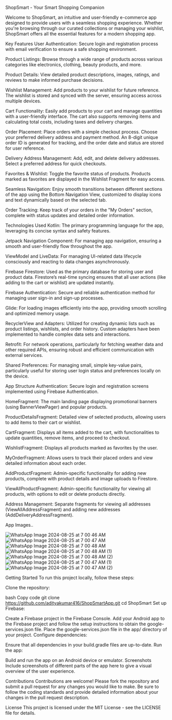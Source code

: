 ShopSmart - Your Smart Shopping Companion

Welcome to ShopSmart, an intuitive and user-friendly e-commerce app designed to provide users with a seamless shopping experience. Whether you're browsing through our curated collections or managing your wishlist, ShopSmart offers all the essential features for a modern shopping app.

Key Features
User Authentication: Secure login and registration process with email verification to ensure a safe shopping environment.

Product Listings: Browse through a wide range of products across various categories like electronics, clothing, beauty products, and more.

Product Details: View detailed product descriptions, images, ratings, and reviews to make informed purchase decisions.

Wishlist Management: Add products to your wishlist for future reference. The wishlist is stored and synced with the server, ensuring access across multiple devices.

Cart Functionality: Easily add products to your cart and manage quantities with a user-friendly interface. The cart also supports removing items and calculating total costs, including taxes and delivery charges.

Order Placement: Place orders with a simple checkout process. Choose your preferred delivery address and payment method. An 8-digit unique order ID is generated for tracking, and the order date and status are stored for user reference.

Delivery Address Management: Add, edit, and delete delivery addresses. Select a preferred address for quick checkouts.

Favorites & Wishlist: Toggle the favorite status of products. Products marked as favorites are displayed in the Wishlist Fragment for easy access.

Seamless Navigation: Enjoy smooth transitions between different sections of the app using the Bottom Navigation View, customized to display icons and text dynamically based on the selected tab.

Order Tracking: Keep track of your orders in the "My Orders" section, complete with status updates and detailed order information.

Technologies Used
Kotlin: The primary programming language for the app, leveraging its concise syntax and safety features.

Jetpack Navigation Component: For managing app navigation, ensuring a smooth and user-friendly flow throughout the app.

ViewModel and LiveData: For managing UI-related data lifecycle consciously and reacting to data changes asynchronously.

Firebase Firestore: Used as the primary database for storing user and product data. Firestore’s real-time syncing ensures that all user actions (like adding to the cart or wishlist) are updated instantly.

Firebase Authentication: Secure and reliable authentication method for managing user sign-in and sign-up processes.

Glide: For loading images efficiently into the app, providing smooth scrolling and optimized memory usage.

RecyclerView and Adapters: Utilized for creating dynamic lists such as product listings, wishlists, and order history. Custom adapters have been implemented to handle complex data sets and interactions.

Retrofit: For network operations, particularly for fetching weather data and other required APIs, ensuring robust and efficient communication with external services.

Shared Preferences: For managing small, simple key-value pairs, particularly useful for storing user login status and preferences locally on the device.

App Structure
Authentication: Secure login and registration screens implemented using Firebase Authentication.

HomeFragment: The main landing page displaying promotional banners (using BannerViewPager) and popular products.

ProductDetailsFragment: Detailed view of selected products, allowing users to add items to their cart or wishlist.

CartFragment: Displays all items added to the cart, with functionalities to update quantities, remove items, and proceed to checkout.

WishlistFragment: Displays all products marked as favorites by the user.

MyOrderFragment: Allows users to track their placed orders and view detailed information about each order.

AddProductFragment: Admin-specific functionality for adding new products, complete with product details and image uploads to Firestore.

ViewAllProductFragment: Admin-specific functionality for viewing all products, with options to edit or delete products directly.

Address Management: Separate fragments for viewing all addresses (ViewAllAddressFragment) and adding new addresses (AddDeliveryAddressFragment).

App Images..

![WhatsApp Image 2024-08-25 at 7 00 46 AM](https://github.com/user-attachments/assets/c6b56045-c736-4189-ad97-6e2a4ed6e58c)
![WhatsApp Image 2024-08-25 at 7 00 47 AM](https://github.com/user-attachments/assets/e4ee9b21-553e-4c7f-a847-a4df9dab9b03)
![WhatsApp Image 2024-08-25 at 7 00 48 AM](https://github.com/user-attachments/assets/84107057-b148-4b62-a842-01a30100461c)
![WhatsApp Image 2024-08-25 at 7 00 48 AM (1)](https://github.com/user-attachments/assets/584231df-c500-4606-aa58-2e5b27699fff)
![WhatsApp Image 2024-08-25 at 7 00 48 AM (2)](https://github.com/user-attachments/assets/ede15d7f-7381-4929-a2c5-be025566a116)
![WhatsApp Image 2024-08-25 at 7 00 47 AM (1)](https://github.com/user-attachments/assets/1718e4b8-ef92-42df-bb40-4dce78f60881)
![WhatsApp Image 2024-08-25 at 7 00 47 AM (2)](https://github.com/user-attachments/assets/5ae1aba2-5801-404d-9056-70dad1fad111)


Getting Started
To run this project locally, follow these steps:

Clone the repository:

bash
Copy code
git clone https://github.com/adityakumar416/ShopSmartApp.git
cd ShopSmart
Set up Firebase:

Create a Firebase project in the Firebase Console.
Add your Android app to the Firebase project and follow the setup instructions to obtain the google-services.json file.
Place the google-services.json file in the app/ directory of your project.
Configure dependencies:

Ensure that all dependencies in your build.gradle files are up-to-date.
Run the app:

Build and run the app on an Android device or emulator.
Screenshots
Include screenshots of different parts of the app here to give a visual overview of the user experience.


Contributions
Contributions are welcome! Please fork the repository and submit a pull request for any changes you would like to make. Be sure to follow the coding standards and provide detailed information about your changes in the pull request description.

License
This project is licensed under the MIT License - see the LICENSE file for details.
